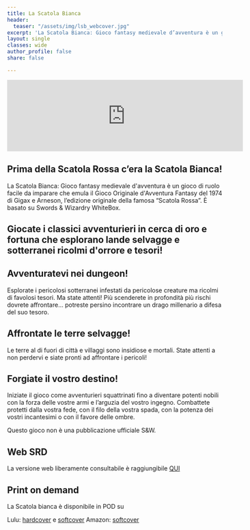 ```yaml
---
title: La Scatola Bianca
header:
  teaser: "/assets/img/lsb_webcover.jpg"
excerpt: 'La Scatola Bianca: Gioco fantasy medievale d’avventura è un gioco di ruolo facile da imparare che emula il Gioco Originale d’Avventura Fantasy del 1974 di Gigax e Arneson, l’edizione originale della famosa “Scatola Rossa”. È basato su Swords & Wizardry WhiteBox.'
layout: single
classes: wide
author_profile: false
share: false

---
```


<iframe frameborder="0" src="https://itch.io/embed/1074055" width="552" height="167"><a href="https://ita-translation-alliance.itch.io/la-scatola-bianca">La Scatola Bianca by Italian Translation Alliance</a></iframe>

## Prima della Scatola Rossa c’era la Scatola Bianca!
La Scatola Bianca: Gioco fantasy medievale d'avventura è un gioco di ruolo facile da imparare che emula il Gioco Originale d'Avventura Fantasy del 1974 di Gigax e Arneson, l’edizione originale della famosa “Scatola Rossa”. È basato su Swords & Wizardry WhiteBox.

## Giocate i classici avventurieri in cerca di oro e fortuna che esplorano lande selvagge e sotterranei ricolmi d'orrore e tesori!

## Avventuratevi nei dungeon!
Esplorate i pericolosi sotterranei infestati da pericolose creature ma ricolmi di favolosi tesori. Ma state attenti! Più scenderete in profondità più rischi dovrete affrontare… potreste persino incontrare un drago millenario a difesa del suo tesoro.

## Affrontate le terre selvagge!
Le terre al di fuori di città e villaggi sono insidiose e mortali. State attenti a non perdervi e siate pronti ad affrontare i pericoli!

## Forgiate il vostro destino!
Iniziate il gioco come avventurieri squattrinati fino a diventare potenti nobili con la forza delle vostre armi e l’arguzia del vostro ingegno. Combattete protetti dalla vostra fede, con il filo della vostra spada, con la potenza dei vostri incantesimi o con il favore delle ombre.

Questo gioco non è una pubblicazione ufficiale S&W.

## Web SRD
La versione web liberamente consultabile è raggiungibile [QUI](https://italian-translation-alliance.github.io/la-scatola-bianca/)

## Print on demand
La Scatola bianca è disponibile in POD su 

Lulu: [hardcover](https://www.lulu.com/en/en/shop/alessio-persichetti-and-roberto-bisceglie/la-scatola-bianca/hardcover/product-wgqgkp.html?page=1&pageSize=4) e [softcover](http://lulu.com/en/en/shop/alessio-persichetti-and-roberto-bisceglie/la-scatola-bianca/paperback/product-qqj8rn.html?page=1&pageSize=4)
Amazon: [softcover](https://www.amazon.it/dp/B096TL8PN3)